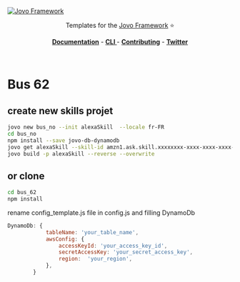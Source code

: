 [![Jovo Framework](https://www.jovo.tech/img/github-logo.png)](https://www.jovo.tech)

<p align="center">Templates for the <a href="https://github.com/jovotech/jovo-framework-nodejs">Jovo Framework</a> ⭐️</p>

<p align="center">
<a href="https://www.jovo.tech/framework/docs/"><strong>Documentation</strong></a> -
<a href="https://github.com/jovotech/jovo-cli"><strong>CLI </strong></a> - <a href="https://github.com/jovotech/jovo-framework-nodejs/blob/master/CONTRIBUTING.md"><strong>Contributing</strong></a> - <a href="https://twitter.com/jovotech"><strong>Twitter</strong></a></p>
<br/>

# Bus 62

## create new skills projet

```sh
jovo new bus_no --init alexaSkill  --locale fr-FR
cd bus_no
npm install --save jovo-db-dynamodb
jovo get alexaSkill --skill-id amzn1.ask.skill.xxxxxxxx-xxxx-xxxx-xxxx-xxxxxxxxxxxx
jovo build -p alexaSkill --reverse --overwrite

```
## or clone 
```sh
cd bus_62
npm install
```
rename config_template.js file in config.js and filling DynamoDb
```js
DynamoDb: {
            tableName: 'your_table_name',
            awsConfig: {
                accessKeyId: 'your_access_key_id',
                secretAccessKey: 'your_secret_access_key', 
                region:  'your_region',
            },
        }
```